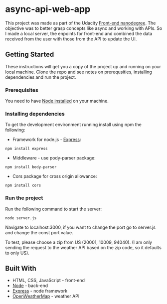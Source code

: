 # async-api-web-app

This project was made as part of the Udacity [Front-end nanodegree](https://www.udacity.com/course/front-end-web-developer-nanodegree--nd0011). 
The objective was to better grasp concepts like async and working with APIs. So I made a local server, the enpoints for front-end and combined the data received from the user with those from the API to update the UI.

## Getting Started

These instructions will get you a copy of the project up and running on your local machine. Clone the repo and see notes on prerequsities, installing dependencies and run the project.

### Prerequisites

You need to have [Node installed](https://nodejs.org/en/download/) on your machine.

### Installing dependencies

To get the development environment running install using npm the following:

* Framework for node.js - [Express](https://expressjs.com/):
```
npm install express
```
* Middleware - use pody-parser package:
```
npm install body-parser
```
* Cors package for cross origin allowance:
```
npm install cors
```
### Run the project

Run the following command to start the server:
```
node server.js
```

Navigate to localhost:3000, if you want to change the port go to server.js and change the const port value.

To test, please choose a zip from US (20001, 10009, 94040). (I am only sending the request to the weather API based on the zip code, so it defaults to only US).

## Built With
* HTML, CSS, JavaScript - front-end
* [Node](https://nodejs.org/en/) - back-end
* [Express](https://expressjs.com/) - node framework
* [OpenWeatherMap](https://openweathermap.org/api) - weather API

